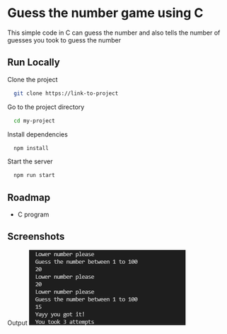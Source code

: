 
# Guess the number game using C

This simple code in C can guess the number
and also tells the number of guesses you
took to guess the number
## Run Locally

Clone the project

```bash
  git clone https://link-to-project
```

Go to the project directory

```bash
  cd my-project
```

Install dependencies

```bash
  npm install
```

Start the server

```bash
  npm run start
```


## Roadmap

- C program




## Screenshots

Output
![App Screenshot](https://github.com/Silxcode/C_guessthenumber/blob/master/ScreenShots/Screenshot.png?raw=true)

